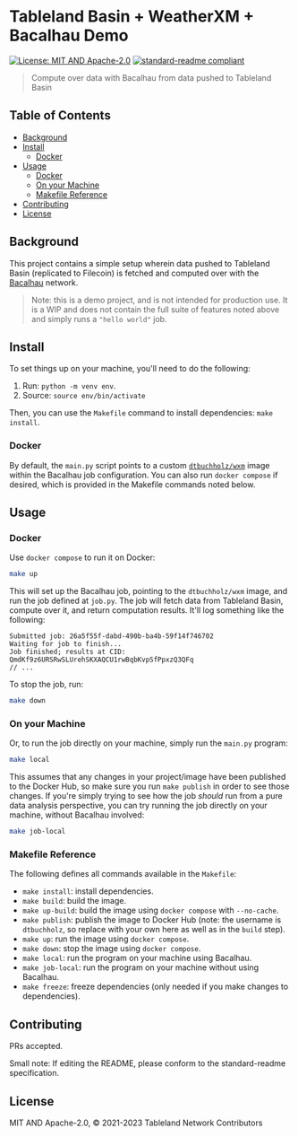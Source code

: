 # Tableland Basin + WeatherXM + Bacalhau Demo

[![License: MIT AND Apache-2.0](https://img.shields.io/badge/License-MIT%20AND%20Apache--2.0-blue.svg)](./LICENSE)
[![standard-readme compliant](https://img.shields.io/badge/standard--readme-OK-green.svg)](https://github.com/RichardLitt/standard-readme)

> Compute over data with Bacalhau from data pushed to Tableland Basin

## Table of Contents

- [Background](#background)
- [Install](#install)
  - [Docker](#docker)
- [Usage](#usage)
  - [Docker](#docker-1)
  - [On your Machine](#on-your-machine)
  - [Makefile Reference](#makefile-reference)
- [Contributing](#contributing)
- [License](#license)

## Background

This project contains a simple setup wherein data pushed to Tableland Basin (replicated to Filecoin) is fetched and computed over with the [Bacalhau](https://www.bacalhau.org/) network.

> Note: this is a demo project, and is not intended for production use. It is a WIP and does not contain the full suite of features noted above and simply runs a `"hello world"` job.

## Install

To set things up on your machine, you'll need to do the following:

1. Run: `python -m venv env`.
2. Source: `source env/bin/activate`

Then, you can use the `Makefile` command to install dependencies: `make install`.

### Docker

By default, the `main.py` script points to a custom [`dtbuchholz/wxm`](https://hub.docker.com/repository/docker/dtbuchholz/wxm/tags?page=1&ordering=last_updated) image within the Bacalhau job configuration. You can also run `docker compose` if desired, which is provided in the Makefile commands noted below.

## Usage

### Docker

Use `docker compose` to run it on Docker:

```sh
make up
```

This will set up the Bacalhau job, pointing to the `dtbuchholz/wxm` image, and run the job defined at `job.py`. The job will fetch data from Tableland Basin, compute over it, and return computation results. It'll log something like the following:

```
Submitted job: 26a5f55f-dabd-490b-ba4b-59f14f746702
Waiting for job to finish...
Job finished; results at CID: QmdKf9z6URSRwSLUrehSKXAQCU1rwBqbKvpSfPpxzQ3QFq
// ...
```

To stop the job, run:

```sh
make down
```

### On your Machine

Or, to run the job directly on your machine, simply run the `main.py` program:

```sh
make local
```

This assumes that any changes in your project/image have been published to the Docker Hub, so make sure you run `make publish` in order to see those changes. If you're simply trying to see how the job _should_ run from a pure data analysis perspective, you can try running the job directly on your machine, without Bacalhau involved:

```sh
make job-local
```

### Makefile Reference

The following defines all commands available in the `Makefile`:

- `make install`: install dependencies.
- `make build`: build the image.
- `make up-build`: build the image using `docker compose` with `--no-cache`.
- `make publish`: publish the image to Docker Hub (note: the username is `dtbuchholz`, so replace with your own here as well as in the `build` step).
- `make up`: run the image using `docker compose`.
- `make down`: stop the image using `docker compose`.
- `make local`: run the program on your machine using Bacalhau.
- `make job-local`: run the program on your machine without using Bacalhau.
- `make freeze`: freeze dependencies (only needed if you make changes to dependencies).

## Contributing

PRs accepted.

Small note: If editing the README, please conform to the standard-readme specification.

## License

MIT AND Apache-2.0, © 2021-2023 Tableland Network Contributors
